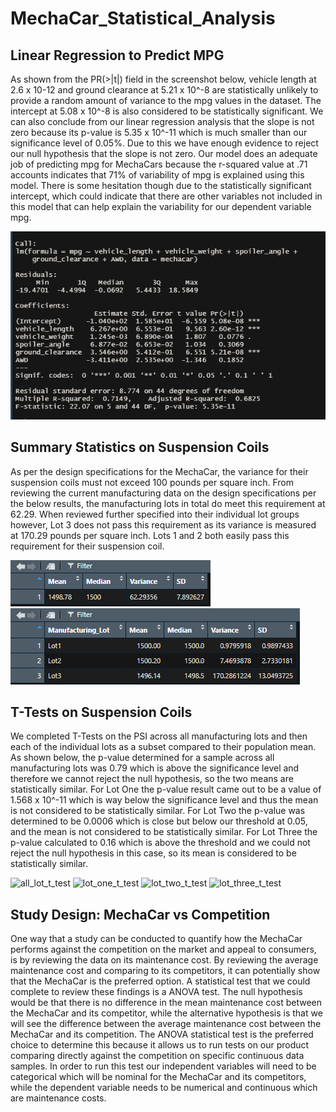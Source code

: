 # MechaCar_Statistical_Analysis

## Linear Regression to Predict MPG

As shown from the PR(>|t|) field in the screenshot below, vehicle length at 2.6 x 10-12 and ground clearance at 5.21 x 10^-8 are statistically unlikely to provide a random amount of variance to the mpg values in the dataset. The intercept at 5.08 x 10^-8   is also considered to be statistically significant. We can also conclude from our linear regression analysis that the slope is not zero because its p-value is 5.35 x 10^-11  which is much smaller than our significance level of 0.05%. Due to this we have enough evidence to reject our null hypothesis that the slope is not zero. Our model does an adequate job of predicting mpg for MechaCars because the r-squared value at .71 accounts indicates that 71% of variability of mpg is explained using this model. There is some hesitation though due to the statistically significant intercept, which could indicate that there are other variables not included in this model that can help explain the variability for our dependent variable mpg. 

![mechacar_mpg](Resources/mechacar_mpg.png)

## Summary Statistics on Suspension Coils

As per the design specifications for the MechaCar, the variance for their suspension coils must not exceed 100 pounds per square inch. From reviewing the current manufacturing data on the design specifications per the below results, the manufacturing lots in total do meet this requirement at 62.29. When reviewed further specified into their individual lot groups however, Lot 3 does not pass this requirement as its variance is measured at 170.29 pounds per square inch. Lots 1 and 2 both easily pass this requirement for their suspension coil. 

![suspension_coil_total_summary](Resources/suspension_coil_total_summary.png)
![suspension_coil_lot_summary](Resources/suspension_coil_lot_summary.png)

## T-Tests on Suspension Coils

We completed T-Tests on the PSI across all manufacturing lots and then each of the individual lots as a subset compared to their population mean. As shown below, the p-value determined for a sample across all manufacturing lots was 0.79 which is above the significance level and therefore we cannot reject the null hypothesis, so the two means are statistically similar. For Lot One the p-value result came out to be a value of 1.568 x 10^-11 which is way below the significance level and thus the mean is not considered to be statistically similar. For Lot Two the p-value was determined to be 0.0006 which is close but below our threshold at 0.05, and the mean is not considered to be statistically similar. For Lot Three the p-value calculated to 0.16 which is above the threshold and we could not reject the null hypothesis in this case, so its mean is considered to be statistically similar. 

![all_lot_t_test](Resources/all_lot_t_test)
![lot_one_t_test](Resources/lot_one_t_test)
![lot_two_t_test](Resources/lot_two_t_test)
![lot_three_t_test](Resources/lot_three_t_test)

## Study Design: MechaCar vs Competition

One way that a study can be conducted to quantify how the MechaCar performs against the competition on the market and appeal to consumers, is by reviewing the data on its maintenance cost. By reviewing the average maintenance cost and comparing to its competitors, it can potentially show that the MechaCar is the preferred option. A statistical test that we could complete to review these findings is a ANOVA test. The null hypothesis would be that there is no difference in the mean maintenance cost between the MechaCar and its competitor, while the alternative hypothesis is that we will see the difference between the average maintenance cost between the MechaCar and its competition. The ANOVA statistical test is the preferred choice to determine this because it allows us to run tests on our product comparing directly against the competition on specific continuous data samples. In order to run this test our independent variables will need to be categorical which will be nominal for the MechaCar and its competitors, while the dependent variable needs to be numerical and continuous which are maintenance costs. 
